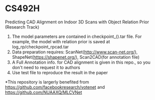 # CS492H

Predicting CAD Alignment on Indoor 3D Scans with Object Relation Prior (Research Track)

1. The model parameters are contained in checkpoint_().tar file. For example, the model with relation prior is saved at log_rp/checkpoint_rpcad.tar
2. Data preparation requires: ScanNet(http://www.scan-net.org/), ShapeNet(https://shapenet.org/), Scan2CAD(for annotation file)
3. A Full Annotation info. for CAD alignment is given in this repo., so you don't need to request it to authors
4. Use test file to reproduce the result in the paper



*This repository is largerly benefited from https://github.com/facebookresearch/votenet and https://github.com/NUAAXQ/MLCVNet
